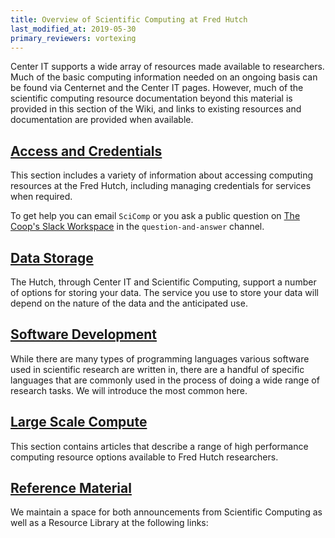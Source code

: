 ```yaml
---
title: Overview of Scientific Computing at Fred Hutch
last_modified_at: 2019-05-30
primary_reviewers: vortexing
---
```

Center IT supports a wide array of resources made available to researchers.  Much of the basic computing information needed on an ongoing basis can be found via Centernet and the Center IT pages.  However, much of the scientific computing resource documentation beyond this material is provided in this section of the Wiki, and links to existing resources and documentation are provided when available.  


## [Access and Credentials](/scicomputing/access_overview/)
This section includes a variety of information about accessing computing resources at the Fred Hutch, including managing credentials for services when required.  

To get help you can email `SciComp` or you ask a public question on [The Coop's Slack Workspace](https://fhbig.slack.com/messages) in the `question-and-answer` channel.  


## [Data Storage](/scicomputing/store_overview/)
The Hutch, through Center IT and Scientific Computing, support a number of options for storing your data. The service you use to store your data will depend on the nature of the data and the anticipated use.


## [Software Development](/scicomputing/software_overview/)
While there are many types of programming languages various software used in scientific research are written in, there are a handful of specific languages that are commonly used in the process of doing a wide range of research tasks. We will introduce the most common here.


## [Large Scale Compute](/scicomputing/compute_overview/)
This section contains articles that describe a range of high performance computing resource options available to Fred Hutch researchers.


## [Reference Material](/scicomputing/reference_overview/)
We maintain a space for both announcements from Scientific Computing as well as a Resource Library at the following links:
